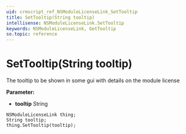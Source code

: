 ```yaml
---
uid: crmscript_ref_NSModuleLicenseLink_SetTooltip
title: SetTooltip(String tooltip)
intellisense: NSModuleLicenseLink.SetTooltip
keywords: NSModuleLicenseLink, GetTooltip
so.topic: reference
---
```


# SetTooltip(String tooltip)

The tooltip to be shown in some gui with details on the module license

**Parameter:** 
* **tooltip** String

```crmscript
NSModuleLicenseLink thing;
String tooltip;
thing.SetTooltip(tooltip);
```

